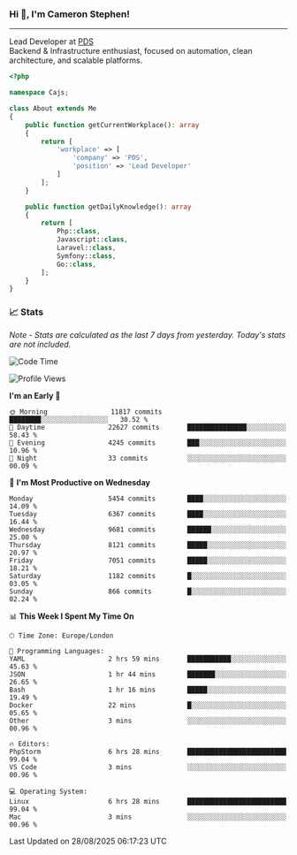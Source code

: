 ### Hi 👋, I'm Cameron Stephen!

---

Lead Developer at [PDS](https://prindatasolutions.co.uk)  
Backend & Infrastructure enthusiast, focused on automation, clean architecture, and scalable platforms.


```php
<?php

namespace Cajs;

class About extends Me
{
    public function getCurrentWorkplace(): array
    {
        return [
            'workplace' => [
                'company' => 'PDS',
                'position' => 'Lead Developer'
            ]
        ];
    }

    public function getDailyKnowledge(): array
    {
        return [
            Php::class,
            Javascript::class,
            Laravel::class,
            Symfony::class,
            Go::class,
        ];
    }
}
```

### 📈 Stats
<p><em>Note - Stats are calculated as the last 7 days from yesterday. Today's stats are not included.</em></p>


<!--START_SECTION:waka-->
![Code Time](http://img.shields.io/badge/Code%20Time-4%2C661%20hrs%207%20mins-blue)

![Profile Views](http://img.shields.io/badge/Profile%20Views-0-blue)

**I'm an Early 🐤** 

```text
🌞 Morning                11817 commits       ████████░░░░░░░░░░░░░░░░░   30.52 % 
🌆 Daytime                22627 commits       ███████████████░░░░░░░░░░   58.43 % 
🌃 Evening                4245 commits        ███░░░░░░░░░░░░░░░░░░░░░░   10.96 % 
🌙 Night                  33 commits          ░░░░░░░░░░░░░░░░░░░░░░░░░   00.09 % 
```
📅 **I'm Most Productive on Wednesday** 

```text
Monday                   5454 commits        ████░░░░░░░░░░░░░░░░░░░░░   14.09 % 
Tuesday                  6367 commits        ████░░░░░░░░░░░░░░░░░░░░░   16.44 % 
Wednesday                9681 commits        ██████░░░░░░░░░░░░░░░░░░░   25.00 % 
Thursday                 8121 commits        █████░░░░░░░░░░░░░░░░░░░░   20.97 % 
Friday                   7051 commits        █████░░░░░░░░░░░░░░░░░░░░   18.21 % 
Saturday                 1182 commits        █░░░░░░░░░░░░░░░░░░░░░░░░   03.05 % 
Sunday                   866 commits         █░░░░░░░░░░░░░░░░░░░░░░░░   02.24 % 
```


📊 **This Week I Spent My Time On** 

```text
🕑︎ Time Zone: Europe/London

💬 Programming Languages: 
YAML                     2 hrs 59 mins       ███████████░░░░░░░░░░░░░░   45.63 % 
JSON                     1 hr 44 mins        ███████░░░░░░░░░░░░░░░░░░   26.65 % 
Bash                     1 hr 16 mins        █████░░░░░░░░░░░░░░░░░░░░   19.49 % 
Docker                   22 mins             █░░░░░░░░░░░░░░░░░░░░░░░░   05.65 % 
Other                    3 mins              ░░░░░░░░░░░░░░░░░░░░░░░░░   00.96 % 

🔥 Editors: 
PhpStorm                 6 hrs 28 mins       █████████████████████████   99.04 % 
VS Code                  3 mins              ░░░░░░░░░░░░░░░░░░░░░░░░░   00.96 % 

💻 Operating System: 
Linux                    6 hrs 28 mins       █████████████████████████   99.04 % 
Mac                      3 mins              ░░░░░░░░░░░░░░░░░░░░░░░░░   00.96 % 
```


 Last Updated on 28/08/2025 06:17:23 UTC
<!--END_SECTION:waka-->
